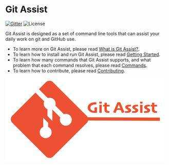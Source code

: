 # Git Assist

[![Gitter](https://badges.gitter.im/morningspace/community.svg)](https://gitter.im/morningspace/community?utm_source=badge&utm_medium=badge&utm_campaign=pr-badge)
![License](https://img.shields.io/badge/license-MIT-000000.svg)

Git Assist is designed as a set of command line tools that can assist your daily work on git and GitHub use.

* To learn more on Git Assist, please read [What is Git Assist?](what-is-git-assist.md).
* To learn how to install and run Git Assist, please read [Getting Started](getting-started.md).
* To learn how many commands that Git Assist supports, and what problem that each command resolves, please read [Commands](commands.md).
* To learn how to contribute, please read [Contributing](contributing.md).

![](assets/git-assist.png)